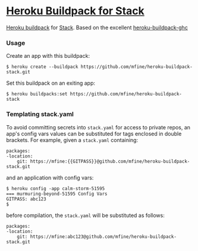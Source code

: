 # [Heroku Buildpack for Stack][1]

[Heroku buildpack][2] for [Stack][3]. Based on the excellent [heroku-buildpack-ghc][4]

### Usage

Create an app with this buildpack:

    $ heroku create --buildpack https://github.com/mfine/heroku-buildpack-stack.git

Set this buildpack on an exiting app:

    $ heroku buildpacks:set https://github.com/mfine/heroku-buildpack-stack

### Templating stack.yaml

To avoid committing secrets into `stack.yaml` for access to private
repos, an app's config vars values can be substituted for tags
enclosed in double brackets. For example, given a `stack.yaml` containing:

    packages:
    -location:
        git: https://mfine:{{GITPASS}}@github.com/mfine/heroku-buildpack-stack.git

and an application with config vars:

    $ heroku config -app calm-storm-51595
    === murmuring-beyond-51595 Config Vars
    GITPASS: abc123
    $

before compilation, the `stack.yaml` will be substituted as follows:

    packages:
    -location:
        git: https://mfine:abc123@github.com/mfine/heroku-buildpack-stack.git

[1]: https://github.com/mfine/heroku-buildpack-stack
[2]: http://devcenter.heroku.com/articles/buildpacks
[3]: https://github.com/commercialhaskell/stack
[4]: https://github.com/begriffs/heroku-buildpack-ghc
